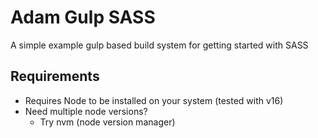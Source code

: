 # Adam Gulp SASS

A simple example gulp based build system for getting started with SASS

## Requirements

* Requires Node to be installed on your system (tested with v16)
* Need multiple node versions?
  * Try nvm (node version manager)